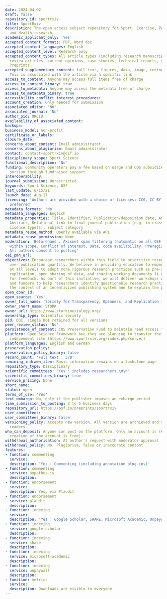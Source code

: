 ```yaml
---
date: 2024-04-02
draft: false
repository_id: sportrxiv
title: SportRxiv
description: The open access subject repository for Sport, Exercise, Performance,
  and Health research.
academic_applicant_only: 'Yes'
accepted_content_formats: PDF, Word doc
accepted_content_languages: English
accepted_content_level: Research only
accepted_content_types: All article types (including research manuscripts, commentaries,
  review articles, current opinions, case studies, technical reports, short communications),
  Preprints
accepted_supplementary_content: full text, figures, data, image, coding, analyses.
  This is associated with the article via a specific link
access_to_content: Anyone may access full items free of charge
access_to_content_binary: true
access_to_metadata: Anyone may access the metadata free of charge
access_to_metadata_binary: true
accessibility_conflict_interest_procedures:
account_creation: Only needed for submission
associated_editor: 'No'
associated_journal: 'No'
author_pid: ORCID
availability_of_associated_content:
backups:
business_model: non-profit
certificate_or_labels:
closure_date:
concerns_about_content: Email administrator
concerns_about_plagiarism: Email administrator
contact: contact+sportrxiv@osf.io
disciplinary_scope: Sport Science
functional_description: 'No'
funding: Community operators pay a fee based on usage and COS subsidizes the other
  portion through fundraised support
interoperability:
journal_submission: Unrestricted
keywords: Sport Science, OSF
last_update: 6/15/21
launch_date: Aug-17
licensing: 'Authors are provided with a choice of licenses: CC0, CC BY, with CC BY
  preferred'
metadata_formats: 'No'
metadata_languages: English
metadata_properties: Title, Identifier, Publication/deposition date, Author name(s),
  Abstract, Relational link to final journal publication (e.g. in crossref metadata),
  License type(s), Subject category
metadata_reuse_method: Openly available via API
metadata_reuse_permission: None
moderation: 'Beforehand : Akismet spam filtering (automatic on all OSF content), Content
  within scope. Conflict of Interest, Data, code availability, Preregistration availability,
  All authors consent to posting'
oai_pmh_url:
objectives: Encourage researchers within this field to prioritize research quality
  over publication quantity. We believe in providing education to empower researchers
  at all levels to adopt more rigorous research practices such as pre-registration,
  replication, open sharing of data, and sharing working documents (i.e., preprints)
  for feedback. As part of this initiative, we will deliver workshops with universities
  and funders to help researchers identify questionable research practices within
  the context of an incentivized publishing system and to explain the potential solutions.
open_doar_id:
open_source: 'Yes'
owner_full_name: 'Society for Transparency, Openness, and Replication in Kinesiology '
owner_short_name: STORK
owner_url: https://www.storkinesiology.org/
ownership_type: Scientific society
pid: DOI, single DOI retained for all versions
peer_review_status: 'No'
persistence_of_content: COS Preservation Fund to maintain read access for 50+ years
platform: Open Science Framework but they are planning to transfer their data to an
  independent site (https://www.sportrxiv.org/index.php/server)
platform_languages: English and German
preservation_policy:
preservation_policy_binary: false
record_count: 'Full text : 370'
remining_indrawn_item: Basic information remains on a tombstone page
repository_type: Disciplinary
scientific_committees: "Yes : includes researchers.\n\n"
scientific_committees_binary: true
service_pricing: None
short_name:
status: open
terms_of_use: 'Yes'
text_embargo: No, only if the publisher imposes an embargo period
time_submission_to_posting: 3 to 5 business days
repository_url: https://osf.io/preprints/sportrxiv
user_committees:
user_committees_binary: false
versioning_policy: Accepts new version. All version are archieved and visible for
  readers.
who_can_deposit: Anyone can post on the platform. Only an account is required ( The
  creation of the account is free).
withdrawal_authorisation: At author's request with moderator approval
withdrawal_policy: No. Plagiarism, false or inaccurate content
features:
- function: commenting
  service:
  description: 'Yes : Commenting (including annotation plug-ins)'
- function: commenting
  service: hypothes-is
  description:
- function: endorsement
  service:
  description: Yes, via Plaudit
- function: endorsement
  service: plaudit
  description:
- function: indexing
  service:
  description: 'Yes : Google Scholar, SHARE, Microsoft Academic, Unpaywall'
- function: indexing
  service: google-scholar
  description:
- function: indexing
  service: share
  description:
- function: indexing
  service: microsoft-academic
  description:
- function: indexing
  service: unpaywall
  description:
- function: metrics
  service:
  description: Downloads are visible to everyone
---
```



